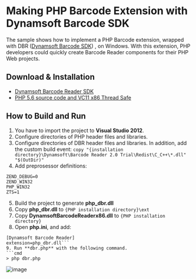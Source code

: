 Making PHP Barcode Extension with Dynamsoft Barcode SDK
=======================================================================

The sample shows how to implement a PHP Barcode extension, wrapped with DBR ([Dynamsoft Barcode SDK][1]) , on Windows. With this extension, PHP developers could quickly create Barcode Reader components for their PHP Web projects.

Download & Installation
-----------------------
* [Dynamsoft Barcode Reader SDK][2]
* [PHP 5.6 source code and VC11 x86 Thread Safe][3]

How to Build and Run
-----------
1. You have to import the project to **Visual Studio 2012**.
2. Configure directories of PHP header files and libraries.
3. Configure directories of DBR header files and libraries. In addition, add the custom build event: ```copy "{installation directory}\Dynamsoft\Barcode Reader 2.0 Trial\Redist\C_C++\*.dll" "$(OutDir)"```
4. Add preprosessor definitions:
```
ZEND_DEBUG=0
ZEND_WIN32
PHP_WIN32
ZTS=1
```
5. Build the project to generate **php_dbr.dll**
6. Copy **php_dbr.dll** to ```{PHP installation directory}\ext```
7. Copy **DynamsoftBarcodeReaderx86.dll** to ```{PHP installation directory}```
8. Open **php.ini**, and add:
```
[Dynamsoft Barcode Reader]
extension=php_dbr.dll```
9. Run **dbr.php** with the following command.
```cmd
> php dbr.php
```
![image](http://www.codepool.biz/wp-content/uploads/2015/06/php_barcode_extension.png)

[1]:http://www.dynamsoft.com/Products/Dynamic-Barcode-Reader.aspx
[2]:http://www.dynamsoft.com/Downloads/Dynamic-Barcode-Reader-Download.aspx
[3]:http://windows.php.net/download/
